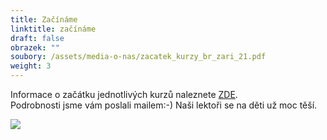 ```yaml
---
title: Začínáme
linktitle: začínáme
draft: false
obrazek: ""
soubory: /assets/media-o-nas/zacatek_kurzy_br_zari_21.pdf
weight: 3
---
```

Informace o začátku jednotlivých  kurzů naleznete [ZDE](/assets/media-o-nas/zacatek_kurzy_br_zari_21.pdf).\
Podrobnosti jsme vám poslali mailem:-) Naši lektoři se na děti už moc těší.

![](/assets/media/zac_kurzu.jpg)